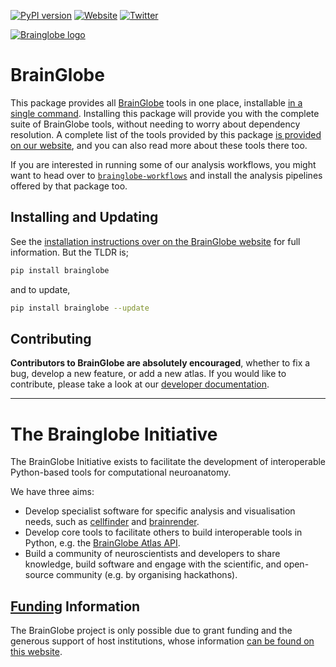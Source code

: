 [![PyPI version](https://badge.fury.io/py/brainglobe.svg)](https://badge.fury.io/py/brainglobe)
[![Website](https://img.shields.io/website?up_message=online&url=https%3A%2F%2Fbrainglobe.info)](https://brainglobe.info)
[![Twitter](https://img.shields.io/twitter/follow/brain_globe?style=social)](https://twitter.com/brain_globe)

[![Brainglobe logo](https://brainglobe.info/_static/brainglobe.png)](https://brainglobe.info)

# BrainGlobe

This package provides all [BrainGlobe](https://brainglobe.info) tools in one place, installable [in a single command](#installing-and-updating).
Installing this package will provide you with the complete suite of BrainGlobe tools, without needing to worry about dependency resolution.
A complete list of the tools provided by this package [is provided on our website](https://brainglobe.info/documentation/index.html#individual-tool-documentation), and you can also read more about these tools there too.

If you are interested in running some of our analysis workflows, you might want to head over to [`brainglobe-workflows`](https://github.com/brainglobe/brainglobe-workflows) and install the analysis pipelines offered by that package too.

## Installing and Updating

See the [installation instructions over on the BrainGlobe website](https://brainglobe.info/documentation/index.html#installing-brainglobe) for full information.
But the TLDR is;

```bash
pip install brainglobe
```

and to update,

```bash
pip install brainglobe --update
```

## Contributing

**Contributors to BrainGlobe are absolutely encouraged**, whether to fix a bug, develop a new feature, or add a new atlas.
If you would like to contribute, please take a look at our [developer documentation](https://brainglobe.info/developers/index.html).

---

# The Brainglobe Initiative

The BrainGlobe Initiative exists to facilitate the development of interoperable Python-based tools for computational neuroanatomy.

We have three aims:

- Develop specialist software for specific analysis and visualisation needs, such as [cellfinder](https://github.com/brainglobe/cellfinder) and [brainrender](https://github.com/brainglobe/brainrender).
- Develop core tools to facilitate others to build interoperable tools in Python, e.g. the [BrainGlobe Atlas API](https://github.com/brainglobe/bg-atlasapi).
- Build a community of neuroscientists and developers to share knowledge, build software and engage with the scientific, and open-source community (e.g. by organising hackathons).

## [Funding](https://brainglobe.info/funders.html#funders) Information

The BrainGlobe project is only possible due to grant funding and the generous support of host institutions, whose information [can be found on this website](https://brainglobe.info/funders.html#funders).
